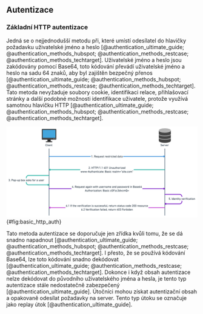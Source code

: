 
## Autentizace

### Základní HTTP autentizace

Jedná se o nejjednodušší metodu při,
které umístí odesílatel do hlavičky požadavku uživatelské jméno a heslo [@authentication_ultimate_guide; @authentication_methods_hubspot; @authentication_methods_restcase; @authentication_methods_techtarget].
Uživatelské jméno a heslo jsou zakódovány pomocí Base64,
toto kódování převádí uživatelské jméno a heslo na sadu 64 znaků,
aby byl zajištěn bezpečný přenos [@authentication_ultimate_guide; @authentication_methods_hubspot; @authentication_methods_restcase; @authentication_methods_techtarget].
Tato metoda nevyžaduje soubory cookie, identifikaci relace,
přihlašovací stránky a další podobné možnosti identifikace uživatele,
protože využívá samotnou hlavičku HTTP [@authentication_ultimate_guide; @authentication_methods_hubspot; @authentication_methods_restcase; @authentication_methods_techtarget].

![HTTP autentizace [@authentication_ultimate_guide]](../../pictures/http_auth.png){#fig:basic_http_auth}

Tato metoda autentizace se doporučuje jen zřídka kvůli tomu, že se dá snadno napadnout [@authentication_ultimate_guide; @authentication_methods_hubspot; @authentication_methods_restcase; @authentication_methods_techtarget].
I přesto, že se používá kódování Base64, lze toto kódování snadno dekódovat [@authentication_ultimate_guide; @authentication_methods_restcase; @authentication_methods_techtarget].
Dokonce i když obsah autentizace nelze dekódovat do původního uživatelského jména a hesla,
je tento typ autentizace stále nedostatečně zabezpečený [@authentication_ultimate_guide].
Útočníci mohou získat autentizační obsah a opakovaně odesílat požadavky na server.
Tento typ útoku se označuje jako replay útok [@authentication_ultimate_guide].
